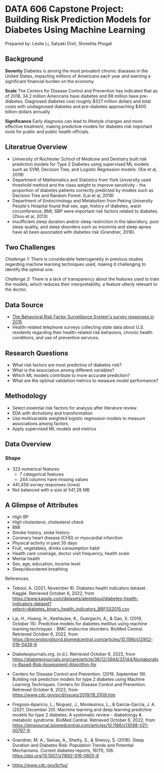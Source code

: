 # DATA 606 Capstone Project: Building Risk Prediction Models for Diabetes Using Machine Learning

Prepared by: Leslie Li, Satyaki Dixit, Shreshta Phogat
## Background

**Severity**
Diabetes is among the most prevalent chronic diseases in the United States, impacting millions of Americans each year and exerting a significant financial burden on the economy. 

**Scale**
The Centers for Disease Control and Prevention has indicated that as of 2018, 34.2 million Americans have diabetes and 88 million have pre-diabetes. Diagnosed diabetes cost roughly $327 million dollars and total costs with undiagnosed diabetes and pre-diabetes approaching $400 billion dollars annually.

**Significance**
Early diagnosis can lead to lifestyle changes and more effective treatment, making predictive models for diabetes risk important tools for public and public health officials.

## Literatrue Overview
- University of Rochester School of Medicine and Dentistry built risk prediction models for Type 2 Diabetes using supervised ML models such as SVM, Decision Tree, and Logistic Regression models. (Xie et al, 2019)
- Department of Mathematics and Statistics from York University used threshold method and the class weight to improve sensitivity - the proportion of diabetes patients correctly predicted by models such as Decision Tree and Random Forest. (Lai et al, 2019)
- Department of Endocrinology and Metabolism from Peking University People's Hospital found that sex, age, history of diabetes, waist circumference, BMI, SBP were important risk factors related to diabetes. (Zhou et al, 2013)
- Insufficient sleep duration and/or sleep restriction in the laboratory, poor sleep quality, and sleep disorders such as insomnia and sleep apnea have all been associated with diabetes risk (Grandner, 2016). 

## Two Challenges 
*Challenge 1:* There is considerable heterogeneity in previous studies regarding machine learning techniques used, making it challenging to identify the optimal one. 

*Challenge 2:* There is a lack of transparency about the features used to train the models, which reduces their interpretability, a feature utterly relevant to the doctor.

## Data Source
- [The Behavioral Risk Factor Surveillance System's survey responses in 2015](https://www.cdc.gov/brfss/annual_data/2015/pdf/overview_2015.pdf)
- Health-related telephone surveys collecting state data about U.S. residents regarding their health-related risk behaviors, chronic health conditions, and use of preventive services.

## Research Questions
- What risk factors are most predictive of diabetes risk?
- What is the association among different variables?
- Which ML models contribute to more accurate prediction?
- What are the optimal validation metrics to measure model performance?

## Methodology
- Select essential risk factors for analysis after literature review
- EDA with dichotomy and transformation
- Use multivariable weighted logistic regression models to measure associations among factors
- Apply supervised ML models and metrics

## Data Overview
### Shape
- 323 numerical features
  - 7 categorical features
  - 244 columns have missing values 
- 441,456 survey responses (rows)
- Not balanced with a size at 541.28 MB

## A Glimpse of Attributes
- High BP
- High cholesterol, cholesterol check
- BMI
- Smoke history, stoke history
- Coronary heart disease (CHD) or myocardial infarction
- Physical activity in past 30 days
- Fruit, vegetables, drinks consumption habit
- Health care coverage, doctor visit frequency, health scale
- Mental health
- Sex, age, education, income level
- Sleep/disordered breathing

References:
- Teboul, A. (2021, November 8). Diabetes health indicators dataset. Kaggle. Retrieved October 6, 2022, from https://www.kaggle.com/datasets/alexteboul/diabetes-health-indicators-dataset?select=diabetes_binary_health_indicators_BRFSS2015.csv

- Lai, H., Huang, H., Keshavjee, K., Guergachi, A., & Gao, X. (2019, October 15). Predictive models for diabetes mellitus using machine learning techniques - BMC endocrine disorders. BioMed Central. Retrieved October 6, 2022, from https://bmcendocrdisord.biomedcentral.com/articles/10.1186/s12902-019-0436-6

- Diabetesjournals.org. (n.d.). Retrieved October 6, 2022, from https://diabetesjournals.org/care/article/36/12/3944/33144/Nonlaboratory-Based-Risk-Assessment-Algorithm-for

- Centers for Disease Control and Prevention. (2019, September 19). Building risk prediction models for type 2 diabetes using Machine Learning Techniques. Centers for Disease Control and Prevention. Retrieved October 6, 2022, from https://www.cdc.gov/pcd/issues/2019/19_0109.htm

- Fregoso-Aparicio, L., Noguez, J., Montesinos, L., & García-García, J. A. (2021, December 20). Machine learning and deep learning predictive models for type 2 diabetes: A systematic review - diabetology & metabolic syndrome. BioMed Central. Retrieved October 6, 2022, from https://dmsjournal.biomedcentral.com/articles/10.1186/s13098-021-00767-9

- Grandner, M. A., Seixas, A., Shetty, S., & Shenoy, S. (2016). Sleep Duration and Diabetes Risk: Population Trends and Potential Mechanisms. Current diabetes reports, 16(11), 106. https://doi.org/10.1007/s11892-016-0805-8

- https://www.cdc.gov/brfss/
